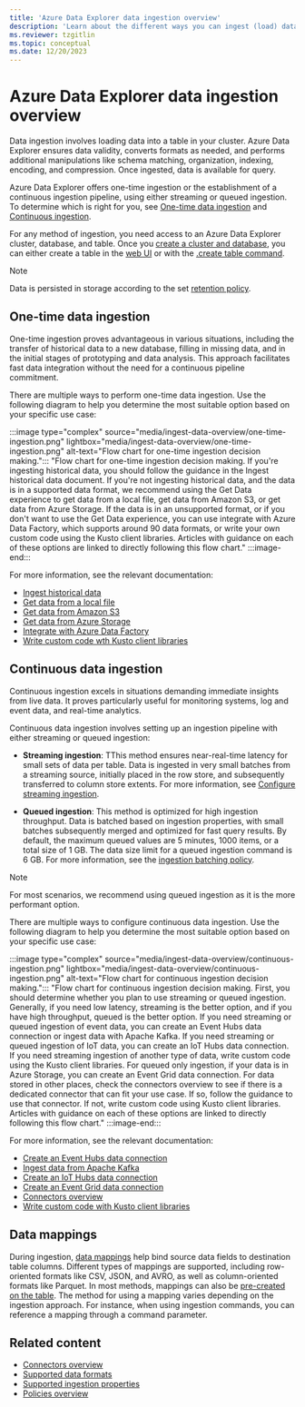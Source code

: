 ```yaml
---
title: 'Azure Data Explorer data ingestion overview'
description: 'Learn about the different ways you can ingest (load) data in Azure Data Explorer'
ms.reviewer: tzgitlin
ms.topic: conceptual
ms.date: 12/20/2023
---
```


# Azure Data Explorer data ingestion overview

Data ingestion involves loading data into a table in your cluster. Azure Data Explorer ensures data validity, converts formats as needed, and performs additional manipulations like schema matching, organization, indexing, encoding, and compression. Once ingested, data is available for query.

Azure Data Explorer offers one-time ingestion or the establishment of a continuous ingestion pipeline, using either streaming or queued ingestion. To determine which is right for you, see [One-time data ingestion](#one-time-data-ingestion) and [Continuous ingestion](#continuous-data-ingestion).

For any method of ingestion, you need access to an Azure Data Explorer cluster, database, and table. Once you [create a cluster and database](create-cluster-and-database.md), you can either create a table in the [web UI](create-table-wizard.md) or with the [.create table command](kusto/management/create-table-command.md).

> [!NOTE]
> Data is persisted in storage according to the set [retention policy](kusto/management/retentionpolicy.md).

## One-time data ingestion

One-time ingestion proves advantageous in various situations, including the transfer of historical data to a new database, filling in missing data, and in the initial stages of prototyping and data analysis. This approach facilitates fast data integration without the need for a continuous pipeline commitment.

There are multiple ways to perform one-time data ingestion. Use the following diagram to help you determine the most suitable option based on your specific use case:

:::image type="complex" source="media/ingest-data-overview/one-time-ingestion.png" lightbox="media/ingest-data-overview/one-time-ingestion.png" alt-text="Flow chart for one-time ingestion decision making.":::
   "Flow chart for one-time ingestion decision making. If you're ingesting historical data, you should follow the guidance in the Ingest historical data document. If you're not ingesting historical data, and the data is in a supported data format, we recommend using the Get Data experience to get data from a local file, get data from Amazon S3, or get data from Azure Storage. If the data is in an unsupported format, or if you don't want to use the Get Data experience, you can use integrate with Azure Data Factory, which supports around 90 data formats, or write your own custom code using the Kusto client libraries. Articles with guidance on each of these options are linked to directly following this flow chart."
:::image-end:::

For more information, see the relevant documentation:

* [Ingest historical data](ingest-data-historical.md)
* [Get data from a local file](get-data-file.md)
* [Get data from Amazon S3](get-data-amazon-s3.md)
* [Get data from Azure Storage](get-data-storage.md)
* [Integrate with Azure Data Factory](data-factory-integration.md)
* [Write custom code wth Kusto client libraries](kusto/api/client-libraries.md)

## Continuous data ingestion

Continuous ingestion excels in situations demanding immediate insights from live data. It proves particularly useful for monitoring systems, log and event data, and real-time analytics.

Continuous data ingestion involves setting up an ingestion pipeline with either streaming or queued ingestion:

* **Streaming ingestion**: TThis method ensures near-real-time latency for small sets of data per table. Data is ingested in very small batches from a streaming source, initially placed in the row store, and subsequently transferred to column store extents. For more information, see [Configure streaming ingestion](ingest-data-streaming.md).

* **Queued ingestion**: This method is optimized for high ingestion throughput. Data is batched based on ingestion properties, with small batches subsequently merged and optimized for fast query results. By default, the maximum queued values are 5 minutes, 1000 items, or a total size of 1 GB. The data size limit for a queued ingestion command is 6 GB. For more information, see the [ingestion batching policy](kusto/management/batchingpolicy.md).

> [!NOTE]
> For most scenarios, we recommend using queued ingestion as it is the more performant option.

There are multiple ways to configure continuous data ingestion. Use the following diagram to help you determine the most suitable option based on your specific use case:

:::image type="complex" source="media/ingest-data-overview/continuous-ingestion.png" lightbox="media/ingest-data-overview/continuous-ingestion.png" alt-text="Flow chart for continuous ingestion decision making.":::
    "Flow chart for continuous ingestion decision making. First, you should determine whether you plan to use streaming or queued ingestion. Generally, if you need low latency, streaming is the better option, and if you have high throughput, queued is the better option. If you need streaming or queued ingestion of event data, you can create an Event Hubs data connection or ingest data with Apache Kafka. If you need streaming or queued ingestion of IoT data, you can create an IoT Hubs data connection. If you need streaming ingestion of another type of data, write custom code using the Kusto client libraries. For queued only ingestion, if your data is in Azure Storage, you can create an Event Grid data connection. For data stored in other places, check the connectors overview to see if there is a dedicated connector that can fit your use case. If so, follow the guidance to use that connector. If not, write custom code using Kusto client libraries. Articles with guidance on each of these options are linked to directly following this flow chart."
:::image-end:::

For more information, see the relevant documentation:

* [Create an Event Hubs data connection](create-event-hubs-connection.md)
* [Ingest data from Apache Kafka](ingest-data-kafka.md)
* [Create an IoT Hubs data connection](create-iot-hub-connection.md)
* [Create an Event Grid data connection](create-event-grid-connection.md)
* [Connectors overview](connector-overview.md)
* [Write custom code with Kusto client libraries](kusto/api/client-libraries.md)

## Data mappings

During ingestion, [data mappings](kusto/management/mappings.md) help bind source data fields to destination table columns. Different types of mappings are supported, including row-oriented formats like CSV, JSON, and AVRO, as well as column-oriented formats like Parquet. In most methods, mappings can also be [pre-created on the table](kusto/management/create-ingestion-mapping-command.md). The method for using a mapping varies depending on the ingestion approach. For instance, when using ingestion commands, you can reference a mapping through a command parameter.

## Related content

* [Connectors overview](connector-overview.md)
* [Supported data formats](ingestion-supported-formats.md)
* [Supported ingestion properties](ingestion-properties.md)
* [Policies overview](kusto/management/policies.md)
